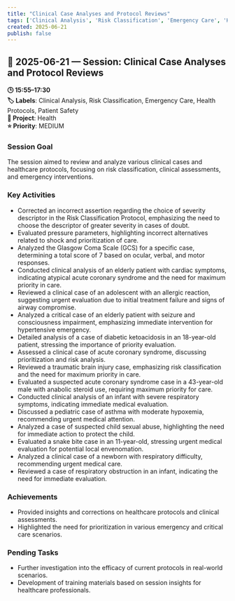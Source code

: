 ```yaml
---
title: "Clinical Case Analyses and Protocol Reviews"
tags: ['Clinical Analysis', 'Risk Classification', 'Emergency Care', 'Health Protocols', 'Patient Safety']
created: 2025-06-21
publish: false
---
```


## 📅 2025-06-21 — Session: Clinical Case Analyses and Protocol Reviews

**🕒 15:55–17:30**  
**🏷️ Labels**: Clinical Analysis, Risk Classification, Emergency Care, Health Protocols, Patient Safety  
**📂 Project**: Health  
**⭐ Priority**: MEDIUM  


### Session Goal
The session aimed to review and analyze various clinical cases and healthcare protocols, focusing on risk classification, clinical assessments, and emergency interventions.

### Key Activities
- Corrected an incorrect assertion regarding the choice of severity descriptor in the Risk Classification Protocol, emphasizing the need to choose the descriptor of greater severity in cases of doubt.
- Evaluated pressure parameters, highlighting incorrect alternatives related to shock and prioritization of care.
- Analyzed the Glasgow Coma Scale (GCS) for a specific case, determining a total score of 7 based on ocular, verbal, and motor responses.
- Conducted clinical analysis of an elderly patient with cardiac symptoms, indicating atypical acute coronary syndrome and the need for maximum priority in care.
- Reviewed a clinical case of an adolescent with an allergic reaction, suggesting urgent evaluation due to initial treatment failure and signs of airway compromise.
- Analyzed a critical case of an elderly patient with seizure and consciousness impairment, emphasizing immediate intervention for hypertensive emergency.
- Detailed analysis of a case of diabetic ketoacidosis in an 18-year-old patient, stressing the importance of priority evaluation.
- Assessed a clinical case of acute coronary syndrome, discussing prioritization and risk analysis.
- Reviewed a traumatic brain injury case, emphasizing risk classification and the need for maximum priority in care.
- Evaluated a suspected acute coronary syndrome case in a 43-year-old male with anabolic steroid use, requiring maximum priority for care.
- Conducted clinical analysis of an infant with severe respiratory symptoms, indicating immediate medical evaluation.
- Discussed a pediatric case of asthma with moderate hypoxemia, recommending urgent medical attention.
- Analyzed a case of suspected child sexual abuse, highlighting the need for immediate action to protect the child.
- Evaluated a snake bite case in an 11-year-old, stressing urgent medical evaluation for potential local envenomation.
- Analyzed a clinical case of a newborn with respiratory difficulty, recommending urgent medical care.
- Reviewed a case of respiratory obstruction in an infant, indicating the need for immediate evaluation.

### Achievements
- Provided insights and corrections on healthcare protocols and clinical assessments.
- Highlighted the need for prioritization in various emergency and critical care scenarios.

### Pending Tasks
- Further investigation into the efficacy of current protocols in real-world scenarios.
- Development of training materials based on session insights for healthcare professionals.
